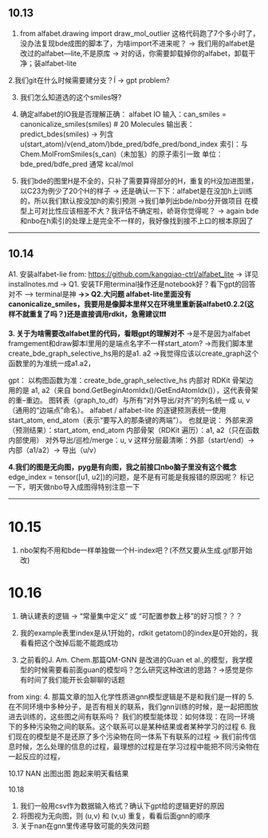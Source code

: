 ## 10.13
1. from alfabet.drawing import draw_mol_outlier
这格代码跑了7个多小时了，没办法复现bde成图的脚本了，为啥import不进来呢？
-> 我们用的alfabet是改过的alfabet—lite,不是原库
-> 对的话，你需要卸载掉你的alfabet，卸载干净；装alfabet-lite

2.我们git在什么时候需要建分支？Í
-> gpt problem?

3. 我们怎么知道选的这个smiles呀?
4. 确定alfabet的IO我是否理解正确：
alfabet IO
输入：can_smiles = canonicalize_smiles(smiles) # 20 Molecules
输出表：predict_bdes(smiles) 
→ 列含 u(start_atom)/v(end_atom/)bde_pred/bdfe_pred/bond_index
索引：与 Chem.MolFromSmiles(s_can)（未加氢）的原子索引一致
单位：bde_pred/bdfe_pred 通常 kcal/mol

5. 我们bde的图里H是不全的，只补了需要算得部分的H，重复的H没加进图里，以C23为例少了20个H的样子
-> 还是确认一下下：alfabet是在没加h上训练的，所以我们默认按没加h的索引预测
->我们单列出bde/nbo分开做项目 在模型上可对比性应该相差不大？我评估不确定啦，峤哥你觉得呢？
-> again bde和nbo在h索引的处理上是完全不一样的，我好像找到接不上口的根本原因了

---

## 10.14
A1. 安装alfabet-lie from: https://github.com/kangqiao-ctrl/alfabet_lite
-> 详见installnotes.md
-> Q1. 安装TF用terminal操作还是notebook好？看下gpt的回答对不
--> terminal是神
**->> Q2.大问题 alfabet-lite里面没有canonicalize_smiles，我要用是像脚本里样又在环境里重新装alfabet0.2.2(这样不就重复了吗？)还是直接调用rdkit，急需建议❗️❗️❗️**

**3. 关于为啥需要改alfabet里的代码，看眼gpt的理解对不**
->是不是因为alfabet framgement和draw脚本l里用的是端点名字不一样start_atom? 
->而我们脚本里create_bde_graph_selective_hs用的是a1. a2 
->我觉得应该以create_graph这个函数里的为准统一成a1.a2，

gpt：
以构图函数为准：create_bde_graph_selective_hs 内部对 RDKit 骨架边用的是 a1, a2（来自 bond.GetBeginAtomIdx()/GetEndAtomIdx()），这代表骨架的重–重边。
图转表（graph_to_df）与所有“对外导出/对齐”的列名统一成 u, v（通用的“边端点”命名）。
alfabet / alfabet-lite 的逐键预测表统一使用 start_atom, end_atom（表示“要写入的那条键的两端”）。
也就是说：
外部来源（预测结果）：start_atom, end_atom
内部骨架（RDKit 遍历）：a1, a2（只在函数内部使用）
对外导出/巡检/merge：u, v
这样分层最清晰：外部（start/end）→ 内部（a1/a2）→ 导出（u/v）

**4.我们的图是无向图，pyg是有向图，我之前接口nbo脑子里没有这个概念**
edge_index = tensor([u1, u2])的问题，是不是有可能是我报错的原因呢？
标记一下，明天做nbo导入成图得特别注意一下

---
# 10.15
1. nbo架构不用和bde一样单独做一个H-index吧？(不然又要从生成.gjf那开始改)

# 10.16
1. 确认建表的逻辑
-> “常量集中定义” 或 “可配置参数上移”的好习惯？？？

2. 我的example表里index是从1开始的，rdkit getatom()的index是0开始的，我看看把这个改掉后能不能跑成功

3. 之前看的J. Am. Chem.那篇QM-GNN 是改进的Guan et al.,的模型，我学模型的时候需要看前面guan的模型吗？怎么研究这种改进的思路？->感觉是你有时间了我们能开长会聊聊的话题

from xing:
4. 那篇文章的加入化学性质进gnn模型逻辑是不是和我们是一样的
5.在不同环境中多种分子，是否有相关的联系，我们gnn训练的时候，是一起把图放进去训练的，这些图之间有联系吗？ 我们的模型能体现：如何体现：在同一环境下的多种污染物之间的联系。这个联系可以是某种结果或者某种学习的过程
6. 我们现在的模型是不是还原了多个污染物在同一体系下有联系的过程
-> 我们前传信息时候，怎么处理的信息的过程，最理想的过程是在学习过程中能把不同污染物在一起反应的过程，

10.17
NAN 出图出图 跑起来明天看结果



10.18
1. 我们一般用csv作为数据输入格式？确认下gpt给的逻辑更好的原因
2. 将图视为无向图，则 (u,v) 和 (v,u) 重复，看看后面gnn的顺序
3. 关于nan在gnn里传递导致可能的失效问题
